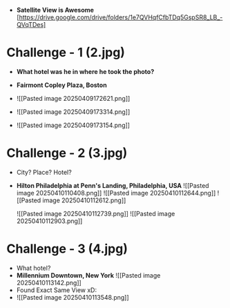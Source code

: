 - **Satellite View is Awesome**
[https://drive.google.com/drive/folders/1e7QVHqfCfbTDq5GspSR8_LB_-QVqTDes]
# Challenge - 1 (2.jpg)
- **What hotel was he in where he took the photo?**
-  **Fairmont Copley Plaza, Boston**

- ![[Pasted image 20250409172621.png]]
- ![[Pasted image 20250409173314.png]]
- ![[Pasted image 20250409173154.png]]

# Challenge - 2 (3.jpg)
- City? Place? Hotel?
- **Hilton Philadelphia at Penn's Landing, Philadelphia, USA**
	![[Pasted image 20250410110408.png]]
	![[Pasted image 20250410112644.png]]
	![[Pasted image 20250410112612.png]]
	
	![[Pasted image 20250410112739.png]]
	![[Pasted image 20250410112903.png]]
# Challenge - 3 (4.jpg)
- What hotel?
- **Millennium Downtown, New York**
  ![[Pasted image 20250410113142.png]]
- Found Exact Same View xD:
- ![[Pasted image 20250410113548.png]]